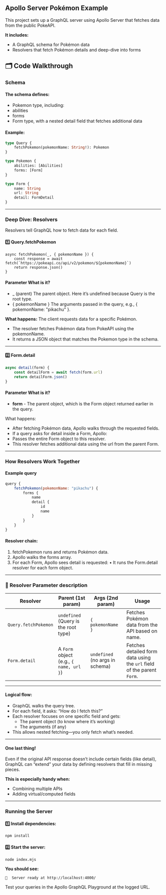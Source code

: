 ## Apollo Server Pokémon Example

This project sets up a GraphQL server using Apollo Server that fetches data from the public PokeAPI.

**It includes:**

- A GraphQL schema for Pokémon data
- Resolvers that fetch Pokémon details and deep-dive into forms


## 🗂 Code Walkthrough

### Schema

#### The schema defines:
- Pokemon type, including:
- abilities
- forms
- Form type, with a nested detail field that fetches additional data

#### Example:

```graphql
type Query {
    fetchPokemon(pokemonName: String!): Pokemon
}

type Pokemon {
    abilities: [Abilities]
    forms: [Form]
}

type Form {
    name: String
    url: String
    detail: FormDetail
}
```
---
### Deep Dive: Resolvers

Resolvers tell GraphQL how to fetch data for each field.

#### 1️⃣ Query.fetchPokemon

```javacript
async fetchPokemon(_, { pokemonName }) {
    const response = await fetch(`https://pokeapi.co/api/v2/pokemon/${pokemonName}`)
    return response.json()
}
```

#### Parameter	What is it?
- _ (parent)	The parent object. Here it’s undefined because Query is the root type.
- { pokemonName }	The arguments passed in the query, e.g., { pokemonName: "pikachu" }.

**What happens:**
The client requests data for a specific Pokémon.
- The resolver fetches Pokémon data from PokeAPI using the pokemonName.
- It returns a JSON object that matches the Pokemon type in the schema.

---

#### 2️⃣ Form.detail

```javascript
async detail(form) {
    const detailForm = await fetch(form.url)
    return detailForm.json()
}
```
#### Parameter	What is it?
- **form**	- The parent object, which is the Form object returned earlier in the query.

What happens:
- 	After fetching Pokémon data, Apollo walks through the requested fields.
-	If a query asks for detail inside a Form, Apollo:
-	Passes the entire Form object to this resolver.
-	This resolver fetches additional data using the url from the parent Form.


---
### How Resolvers Work Together

#### Example query

```js
query {
    fetchPokemon(pokemonName: "pikachu") {
        forms {
            name
            detail {
                id
                name
            }
        }
    }
}
```

####  Resolver chain:
1.	fetchPokemon runs and returns Pokémon data.
2.	Apollo walks the forms array.
3.	For each Form, Apollo sees detail is requested:
•	It runs the Form.detail resolver for each form object.

---

### 🔑 Resolver Parameter description

| **Resolver**          | **Parent (1st param)**                         | **Args (2nd param)**                | **Usage**                                                                  |
|-----------------------|------------------------------------------------|-------------------------------------|----------------------------------------------------------------------------|
| `Query.fetchPokemon`  | `undefined` (Query is the root type)           | `{ pokemonName }`                   | Fetches Pokémon data from the API based on name.                           |
| `Form.detail`         | A `Form` object (e.g., `{ name, url }`)        | `undefined` (no args in schema)     | Fetches detailed form data using the `url` field of the parent `Form`.     |
---

#### Logical flow:

- GraphQL walks the query tree.
- For each field, it asks: “How do I fetch this?”
- Each resolver focuses on one specific field and gets:
    - The parent object (to know where it’s working)
    - The arguments (if any)
- This allows nested fetching—you only fetch what’s needed.

---
#### One last thing!

Even if the original API response doesn’t include certain fields (like detail), GraphQL can “extend” your data by defining resolvers that fill in missing pieces.

**This is especially handy when:**
- Combining multiple APIs
- Adding virtual/computed fields

---

### Running the Server

#### 1️⃣ Install dependencies:

`npm install`

#### 2️⃣ Start the server:

`node index.mjs`

**You should see:**

`🚀  Server ready at http://localhost:4000/`

Test your queries in the Apollo GraphQL Playground at the logged URL.
